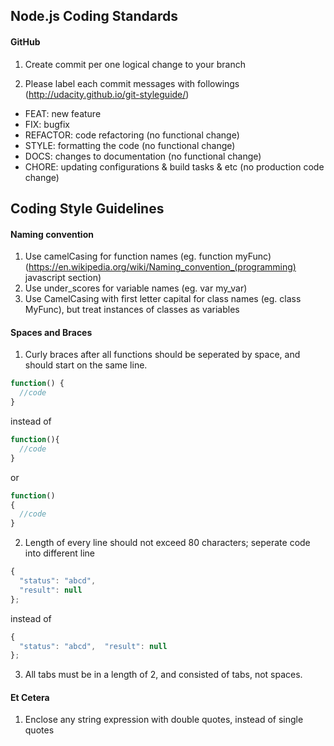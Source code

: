 ## Node.js Coding Standards

#### GitHub
1. Create commit per one logical change to your branch

2. Please label each commit messages with followings (http://udacity.github.io/git-styleguide/)

- FEAT: new feature
- FIX: bugfix
- REFACTOR: code refactoring (no functional change)
- STYLE: formatting the code (no functional change)
- DOCS: changes to documentation (no functional change)
- CHORE: updating configurations & build tasks & etc (no production code change)


## Coding Style Guidelines

#### Naming convention

1. Use camelCasing for function names (eg. function myFunc)
(https://en.wikipedia.org/wiki/Naming_convention_(programming) javascript section)
2. Use under_scores for variable names (eg. var my_var)
3. Use CamelCasing with first letter capital for class names (eg. class MyFunc), but treat instances of classes as variables

#### Spaces and Braces

1. Curly braces after all functions should be seperated by space, and should start on the same line.

  ```javascript
  function() {
    //code
  }
  ```
  
  instead of
  
  ```javascript
  function(){
    //code
  }
  ```
  
  or
  
  ```javascript
  function()
  {
    //code
  }
  ```

2. Length of every line should not exceed 80 characters; seperate code into different line

  ```javascript
  {
    "status": "abcd",
    "result": null
  };
  ```
  
  instead of
  ```javascript
  {
    "status": "abcd",  "result": null
  };
  ```

3. All tabs must be in a length of 2, and consisted of tabs, not spaces.


#### Et Cetera

1. Enclose any string expression with double quotes, instead of single quotes
